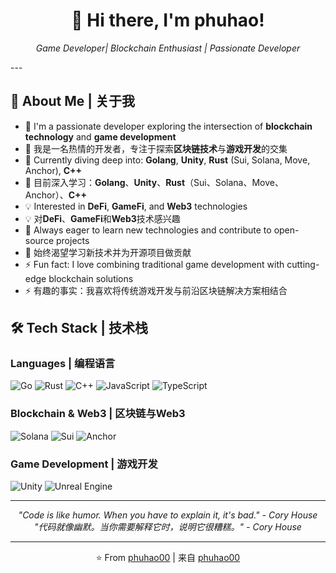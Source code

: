 <div align="center">
  <h1>👋 Hi there, I'm phuhao!</h1>
  <p><em> Game Developer| Blockchain Enthusiast | Passionate Developer</em></p>
</div>
---

## 🚀 About Me | 关于我

- 🔭 I'm a passionate developer exploring the intersection of **blockchain technology** and **game development**
- 🔭 我是一名热情的开发者，专注于探索**区块链技术**与**游戏开发**的交集
- 🌱 Currently diving deep into: **Golang**, **Unity**, **Rust** (Sui, Solana, Move, Anchor), **C++**
- 🌱 目前深入学习：**Golang**、**Unity**、**Rust**（Sui、Solana、Move、Anchor）、**C++**
- 💡 Interested in **DeFi**, **GameFi**, and **Web3** technologies
- 💡 对**DeFi**、**GameFi**和**Web3**技术感兴趣
- 🎯 Always eager to learn new technologies and contribute to open-source projects
- 🎯 始终渴望学习新技术并为开源项目做贡献
- ⚡ Fun fact: I love combining traditional game development with cutting-edge blockchain solutions
- ⚡ 有趣的事实：我喜欢将传统游戏开发与前沿区块链解决方案相结合

## 🛠️ Tech Stack | 技术栈

### Languages | 编程语言
![Go](https://img.shields.io/badge/Go-00ADD8?style=for-the-badge&logo=go&logoColor=white)
![Rust](https://img.shields.io/badge/Rust-000000?style=for-the-badge&logo=rust&logoColor=white)
![C++](https://img.shields.io/badge/C++-00599C?style=for-the-badge&logo=cplusplus&logoColor=white)
![JavaScript](https://img.shields.io/badge/JavaScript-F7DF1E?style=for-the-badge&logo=javascript&logoColor=black)
![TypeScript](https://img.shields.io/badge/TypeScript-007ACC?style=for-the-badge&logo=typescript&logoColor=white)

### Blockchain & Web3 | 区块链与Web3
![Solana](https://img.shields.io/badge/Solana-9945FF?style=for-the-badge&logo=solana&logoColor=white)
![Sui](https://img.shields.io/badge/Sui-4DA2FF?style=for-the-badge&logo=sui&logoColor=white)
![Anchor](https://img.shields.io/badge/Anchor-512BD4?style=for-the-badge&logo=anchor&logoColor=white)

### Game Development | 游戏开发
![Unity](https://img.shields.io/badge/Unity-000000?style=for-the-badge&logo=unity&logoColor=white)
![Unreal Engine](https://img.shields.io/badge/Unreal_Engine-313131?style=for-the-badge&logo=unrealengine&logoColor=white)

---
<div align="center">
  <em>"Code is like humor. When you have to explain it, it's bad." - Cory House</em>
  <br>
  <em>"代码就像幽默。当你需要解释它时，说明它很糟糕。" - Cory House</em>
</div>

---

<div align="center">
  <p>⭐ From <a href="https://github.com/phuhao00">phuhao00</a> | 来自 <a href="https://github.com/phuhao00">phuhao00</a></p>
</div>

